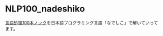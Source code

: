 # NLP100_nadeshiko


[言語処理100本ノック](http://www.cl.ecei.tohoku.ac.jp/nlp100/)を日本語プログラミング言語「なでしこ」で解いていってます。
